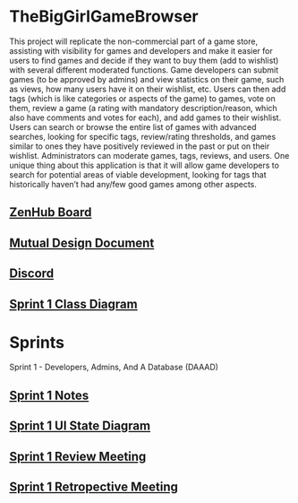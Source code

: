 # TheBigGirlGameBrowser
This project will replicate the non-commercial part of a game store, assisting with visibility for games and developers and make it easier for users to find games and decide if they want to buy them (add to wishlist) with several different moderated functions. Game developers can submit games (to be approved by admins) and view statistics on their game, such as views, how many users have it on their wishlist, etc. Users can then add tags (which is like categories or aspects of the game) to games, vote on them, review a game (a rating with mandatory description/reason, which also have comments and votes for each), and add games to their wishlist. Users can search or browse the entire list of games with advanced searches, looking for specific tags, review/rating thresholds, and games similar to ones they have positively reviewed in the past or put on their wishlist.  Administrators can moderate games, tags, reviews, and users. One unique thing about this application is that it will allow game developers to search for potential areas of viable development, looking for tags that historically haven’t had any/few good games among other aspects.
 
## [ZenHub Board](https://app.zenhub.com/workspaces/softwareengineering-5e5ff3fe15a3c76536b185f6/board?repos=244972931)

## [Mutual Design Document](https://docs.google.com/document/d/1X9VWWmyJ3o-tEwkzBXuTQTLDCLkNZ0nBk00bhe71vaU/edit?usp=sharing)

## [Discord](https://discord.gg/QwWkjS2)

## [Sprint 1 Class Diagram](https://drive.google.com/file/d/1WbfxSb3m6w8zfWdiadFw75o8nKdFNza9/view?usp=sharing)

# Sprints
Sprint 1 - Developers, Admins, And A Database (DAAAD)
## [Sprint 1 Notes](https://docs.google.com/document/d/1dgWSw5ewKc94H5q6vRfAhVsXABWnshG3-aD9EJMxDLw/edit?usp=sharing)
## [Sprint 1 UI State Diagram](https://drive.google.com/file/d/10_Qpb4h6OAhN6eot-mFdDGy2r9vl11FU/view?usp=sharing)
## [Sprint 1 Review Meeting](https://docs.google.com/document/d/1QaHlBhAwRNtEHjLgm5LlowZOA44IrR4lHfpMtFJOC24/edit)
## [Sprint 1 Retropective Meeting](https://docs.google.com/document/d/17tCz9LbWjbAny0sOZq_eoXIrNWIxyM8mToswUtqeAj8/edit?usp=sharing)
